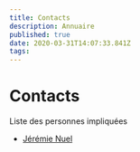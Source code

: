 ```yaml
---
title: Contacts
description: Annuaire
published: true
date: 2020-03-31T14:07:33.841Z
tags: 
---
```


# Contacts

Liste des personnes impliquées

- [Jérémie Nuel](mailto:jeremie.nuel@esadse.fr) 